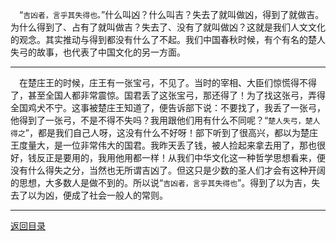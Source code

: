 &emsp;“``吉凶者，言乎其失得也。``”什么叫凶？什么叫吉？失去了就叫做凶，得到了就做吉。为什么得到了、占有了就叫做吉？失去了、没有了就叫做凶？这就是我们人文文化的观念。其实推动与得到都没有什么了不起。我们中国春秋时候，有个有名的楚人失弓的故事，也代表了中国文化的另一方面。
___
&emsp;在楚庄王的时候，庄王有一张宝弓，不见了。当时的宰相、大臣们惊慌得不得了，甚至全国人都非常震惊。国君丢了这张宝弓，那还得了！为了找这张弓，弄得全国鸡犬不宁。这事被楚庄王知道了，便告诉部下说：不要找了，我丢了一张弓，他得到了一张弓，不是不得不失吗？我用跟他们用有什么不同呢？“``楚人失弓，楚人得之``”，都是我们自己人呀，这没有什么不好呀！部下听到了很高兴，都以为楚庄王度量大，是一位非常伟大的国君。我昨天丢了钱，被人捡起来拿去用了，那也很好，钱反正是要用的，我用他用都一样！从我们中华文化这一种哲学思想看来，便没有什么得失之分，当然也无所谓吉凶了。但这只是少数的圣人们才会有这种开阔的思想，大多数人是做不到的。所以说“``吉凶者，言乎其失得也``”。得到了以为吉，失去了以为凶，便成了社会一般人的常则。
___
[返回目录](../../../master/README.md#目录)